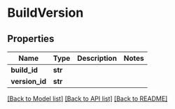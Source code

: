# BuildVersion


## Properties
Name | Type | Description | Notes
------------ | ------------- | ------------- | -------------
**build_id** | **str** |  | 
**version_id** | **str** |  | 

[[Back to Model list]](../README.md#documentation-for-models) [[Back to API list]](../README.md#documentation-for-api-endpoints) [[Back to README]](../README.md)


